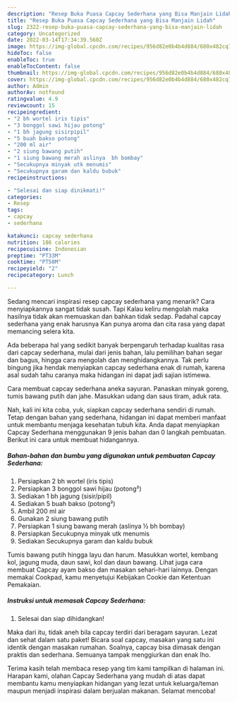 ```yaml
---
description: "Resep Buka Puasa Capcay Sederhana yang Bisa Manjain Lidah"
title: "Resep Buka Puasa Capcay Sederhana yang Bisa Manjain Lidah"
slug: 2322-resep-buka-puasa-capcay-sederhana-yang-bisa-manjain-lidah
category: Uncategorized
date: 2022-03-14T17:34:39.560Z
image: https://img-global.cpcdn.com/recipes/956d82e0b4b4d884/680x482cq70/capcay-sederhana-foto-resep-utama.jpg
hideToc: false
enableToc: true
enableTocContent: false
thumbnail: https://img-global.cpcdn.com/recipes/956d82e0b4b4d884/680x482cq70/capcay-sederhana-foto-resep-utama.jpg
cover: https://img-global.cpcdn.com/recipes/956d82e0b4b4d884/680x482cq70/capcay-sederhana-foto-resep-utama.jpg
author: Admin
authorAv: notfound
ratingvalue: 4.9
reviewcount: 15
recipeingredient:
- "2 bh wortel iris tipis"
- "3 bonggol sawi hijau potong"
- "1 bh jagung sisirpipil"
- "5 buah bakso potong"
- "200 ml air"
- "2 siung bawang putih"
- "1 siung bawang merah aslinya  bh bombay"
- "Secukupnya minyak utk menumis"
- "Secukupnya garam dan kaldu bubuk"
recipeinstructions:

- "Selesai dan siap dinikmati!"
categories:
- Resep
tags:
- capcay
- sederhana

katakunci: capcay sederhana 
nutrition: 186 calories
recipecuisine: Indonesian
preptime: "PT33M"
cooktime: "PT50M"
recipeyield: "2"
recipecategory: Lunch

---
```



Sedang mencari inspirasi resep capcay sederhana yang menarik? Cara menyiapkannya sangat tidak susah. Tapi Kalau keliru mengolah maka hasilnya tidak akan memuaskan dan bahkan tidak sedap. Padahal capcay sederhana yang enak harusnya Kan punya aroma dan cita rasa yang dapat memancing selera kita.


Ada beberapa hal yang sedikit banyak berpengaruh terhadap kualitas rasa dari capcay sederhana, mulai dari jenis bahan, lalu pemilihan bahan segar dan bagus, hingga cara mengolah dan menghidangkannya. Tak perlu bingung jika hendak menyiapkan capcay sederhana enak di rumah, karena asal sudah tahu caranya maka hidangan ini dapat jadi sajian istimewa.

Cara membuat capcay sederhana aneka sayuran. Panaskan minyak goreng, tumis bawang putih dan jahe. Masukkan udang dan saus tiram, aduk rata.


Nah, kali ini kita coba, yuk, siapkan capcay sederhana sendiri di rumah. Tetap dengan bahan yang sederhana, hidangan ini dapat memberi manfaat untuk membantu menjaga kesehatan tubuh kita. Anda dapat menyiapkan Capcay Sederhana menggunakan 9 jenis bahan dan 0 langkah pembuatan. Berikut ini cara untuk membuat hidangannya.

<!--inarticleads1-->

##### Bahan-bahan dan bumbu yang digunakan untuk pembuatan Capcay Sederhana:

1. Persiapkan 2 bh wortel (iris tipis)
1. Persiapkan 3 bonggol sawi hijau (potong²)
1. Sediakan 1 bh jagung (sisir/pipil)
1. Sediakan 5 buah bakso (potong²)
1. Ambil 200 ml air
1. Gunakan 2 siung bawang putih
1. Persiapkan 1 siung bawang merah (aslinya ½ bh bombay)
1. Persiapkan Secukupnya minyak utk menumis
1. Sediakan Secukupnya garam dan kaldu bubuk


Tumis bawang putih hingga layu dan harum. Masukkan wortel, kembang kol, jagung muda, daun sawi, kol dan daun bawang. Lihat juga cara membuat Capcay ayam bakso dan masakan sehari-hari lainnya. Dengan memakai Cookpad, kamu menyetujui Kebijakan Cookie dan Ketentuan Pemakaian. 

<!--inarticleads2-->

##### Instruksi untuk memasak Capcay Sederhana:


1. Selesai dan siap dihidangkan!

Maka dari itu, tidak aneh bila capcay terdiri dari beragam sayuran. Lezat dan sehat dalam satu paket! Bicara soal capcay, masakan yang satu ini identik dengan masakan rumahan. Soalnya, capcay bisa dimasak dengan praktis dan sederhana. Semuanya tampak menggiurkan dan enak lho. 

Terima kasih telah membaca resep yang tim kami tampilkan di halaman ini. Harapan kami, olahan Capcay Sederhana yang mudah di atas dapat membantu kamu menyiapkan hidangan yang lezat untuk keluarga/teman maupun menjadi inspirasi dalam berjualan makanan. Selamat mencoba!
